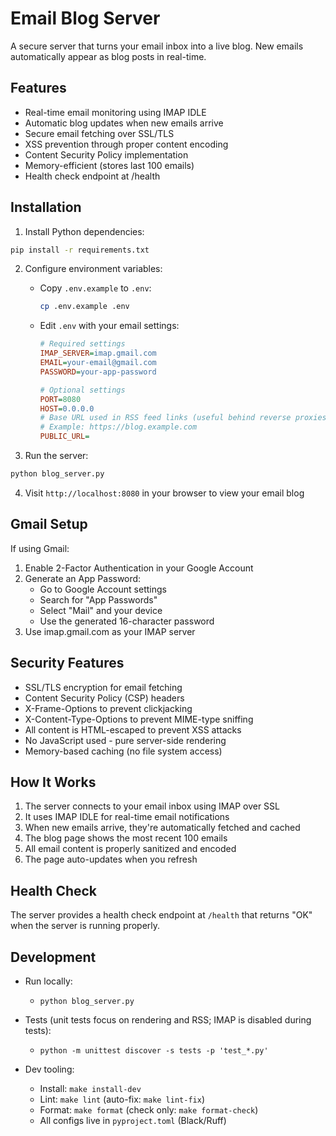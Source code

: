 # Email Blog Server

A secure server that turns your email inbox into a live blog. New emails automatically appear as blog posts in real-time.

## Features

- Real-time email monitoring using IMAP IDLE
- Automatic blog updates when new emails arrive
- Secure email fetching over SSL/TLS
- XSS prevention through proper content encoding
- Content Security Policy implementation
- Memory-efficient (stores last 100 emails)
- Health check endpoint at /health

## Installation

1. Install Python dependencies:
```bash
pip install -r requirements.txt
```

2. Configure environment variables:
   - Copy `.env.example` to `.env`:
     ```bash
     cp .env.example .env
     ```
   - Edit `.env` with your email settings:
     ```ini
     # Required settings
     IMAP_SERVER=imap.gmail.com
     EMAIL=your-email@gmail.com
     PASSWORD=your-app-password

     # Optional settings
     PORT=8080
     HOST=0.0.0.0
     # Base URL used in RSS feed links (useful behind reverse proxies)
     # Example: https://blog.example.com
     PUBLIC_URL=
     ```

3. Run the server:
```bash
python blog_server.py
```

4. Visit `http://localhost:8080` in your browser to view your email blog

## Gmail Setup

If using Gmail:
1. Enable 2-Factor Authentication in your Google Account
2. Generate an App Password:
   - Go to Google Account settings
   - Search for "App Passwords"
   - Select "Mail" and your device
   - Use the generated 16-character password
3. Use imap.gmail.com as your IMAP server

## Security Features

- SSL/TLS encryption for email fetching
- Content Security Policy (CSP) headers
- X-Frame-Options to prevent clickjacking
- X-Content-Type-Options to prevent MIME-type sniffing
- All content is HTML-escaped to prevent XSS attacks
- No JavaScript used - pure server-side rendering
- Memory-based caching (no file system access)

## How It Works

1. The server connects to your email inbox using IMAP over SSL
2. It uses IMAP IDLE for real-time email notifications
3. When new emails arrive, they're automatically fetched and cached
4. The blog page shows the most recent 100 emails
5. All email content is properly sanitized and encoded
6. The page auto-updates when you refresh

## Health Check

The server provides a health check endpoint at `/health` that returns "OK" when the server is running properly.
## Development

- Run locally:
  - `python blog_server.py`
- Tests (unit tests focus on rendering and RSS; IMAP is disabled during tests):
  - `python -m unittest discover -s tests -p 'test_*.py'`

- Dev tooling:
  - Install: `make install-dev`
  - Lint: `make lint` (auto-fix: `make lint-fix`)
  - Format: `make format` (check only: `make format-check`)
  - All configs live in `pyproject.toml` (Black/Ruff)
